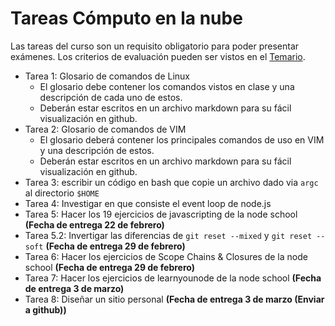 # Tareas Cómputo en la nube
Las tareas del curso son un requisito obligatorio para poder presentar exámenes. Los criterios de evaluación pueden ser vistos en el [Temario](https://github.com/UG-Cloud-Computing-2016-Semester1/Temario).

* Tarea 1: Glosario de comandos de Linux 
    * El glosario debe contener los comandos vistos en clase y una descripción de cada uno de estos.
    * Deberán estar escritos en un archivo markdown para su fácil visualización en github.
* Tarea 2: Glosario de comandos de VIM
    * El glosario deberá contener los principales comandos de uso en VIM y una descripción de estos.
    * Deberán estar escritos en un archivo markdown para su fácil visualización en github.
* Tarea 3: escribir un código en bash que copie un archivo dado via `argc` al directorio `$HOME`
* Tarea 4: Investigar en que consiste el event loop de node.js
* Tarea 5: Hacer los 19 ejercicios de javascripting de la node school **(Fecha de entrega 22 de febrero)**
* Tarea 5.2: Invertigar las diferencias de `git reset --mixed` y `git reset --soft` **(Fecha de entrega 29 de febrero)**
* Tarea 6: Hacer los ejercicios de Scope Chains & Closures de la node school **(Fecha de entrega 29 de febrero)**
* Tarea 7: Hacer los ejercicios de learnyounode de la node school **(Fecha de entrega 3 de marzo)**
* Tarea 8: Diseñar un sitio personal **(Fecha de entrega 3 de marzo (Enviar a github))**
